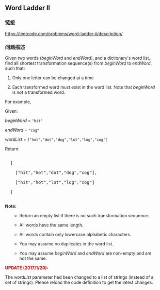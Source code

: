 ## Word Ladder II  
### 链接  
https://leetcode.com/problems/word-ladder-ii/description/  
### 问题描述

Given two words (*beginWord* and *endWord*), and a dictionary's word list, find all shortest transformation sequence(s) from *beginWord* to *endWord*, such that:


1. Only one letter can be changed at a time
1. Each transformed word must exist in the word list. Note that *beginWord* is *not* a transformed word.


For example,



Given:<br />
*beginWord* = `"hit"`<br />
*endWord* = `"cog"`<br />
*wordList* = `["hot","dot","dog","lot","log","cog"]`<br />



Return<br />
<pre>
  [
    ["hit","hot","dot","dog","cog"],
    ["hit","hot","lot","log","cog"]
  ]
</pre>



**Note:**<br />
<ul>
- Return an empty list if there is no such transformation sequence.
- All words have the same length.
- All words contain only lowercase alphabetic characters.
- You may assume no duplicates in the word list.
- You may assume *beginWord* and *endWord* are non-empty and are not the same.
</ul>



**<font color="red">UPDATE (2017/1/20):</font>**<br />
The *wordList* parameter had been changed to a list of strings (instead of a set of strings). Please reload the code definition to get the latest changes.

